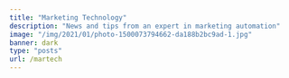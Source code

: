 ```yaml
---
title: "Marketing Technology"
description: "News and tips from an expert in marketing automation"
image: "/img/2021/01/photo-1500073794662-da188b2bc9ad-1.jpg"
banner: dark
type: "posts"
url: /martech
---
```

